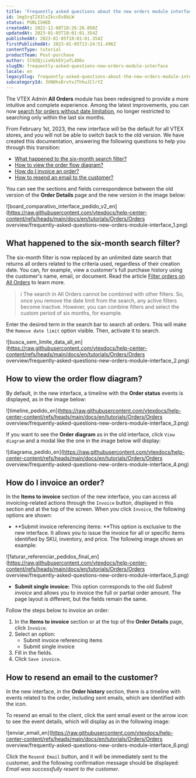 ```yaml
---
title: 'Frequently asked questions about the new orders module interface'
id: 1mgSrqT2X3lxIkccEv8bLW
status: PUBLISHED
createdAt: 2022-12-08T18:26:26.850Z
updatedAt: 2023-01-05T18:01:01.354Z
publishedAt: 2023-01-05T18:01:01.354Z
firstPublishedAt: 2023-01-05T13:24:51.496Z
contentType: tutorial
productTeam: Post-purchase
author: 5l9ZQjiivHzkEVjafL4O6v
slugEN: frequently-asked-questions-new-orders-module-interface
locale: en
legacySlug: frequently-asked-questions-about-the-new-orders-module-interface
subcategoryId: 3VNOhxDrvYxJThhuJClrYZ
---
```


The VTEX Admin **All Orders** module has been redesigned to provide a more intuitive and complete experience. Among the latest improvements, you can now [search for orders without date limitation](https://help.vtex.com/en/tutorial/como-filtrar-pedidos--tutorials_192), no longer restricted to searching only within the last six months. 

From February 1st, 2023, the new interface will be the default for all VTEX stores, and you will not be able to switch back to the old version. We have created this documentation, answering the following questions to help you through this transition:

* [What happened to the six-month search filter?](#what-happened-to-the-six-month-search-filter)
* [How to view the order flow diagram?](#how-to-view-the-order-flow-diagram)
* [How do I invoice an order?](#how-do-i-invoice-an-order)
* [How to resend an email to the customer?](#how-to-resend-an-email-to-the-customer)

You can see the sections and fields correspondence between the old version of the **Order Details** page and the new version in the image below:

![board_comparativo_interface_pedido_v2_en](https://raw.githubusercontent.com/vtexdocs/help-center-content/refs/heads/main/docs/en/tutorials/Orders/Orders overview/frequently-asked-questions-new-orders-module-interface_1.png)

## What happened to the six-month search filter?

The six-month filter is now replaced by an unlimited date search that returns all orders related to the criteria used, regardless of their creation date. You can, for example, view a customer's full purchase history using the customer's name, email, or document. Read the article [Filter orders on All Orders](https://help.vtex.com/en/tutorial/como-filtrar-pedidos--tutorials_192) to learn more. 

>ℹ️ The search in All Orders cannot be combined with other filters. So, once you remove the date limit from the search, any active filters become inactive. However, you can combine filters and select the custom period of six months, for example.

Enter the desired term in the search bar to search all orders. This will make the <i class="fas fa-toggle-off"></i> `Remove date limit` option visible. Then, activate it to search.

![busca_sem_limite_data_all_en](https://raw.githubusercontent.com/vtexdocs/help-center-content/refs/heads/main/docs/en/tutorials/Orders/Orders overview/frequently-asked-questions-new-orders-module-interface_2.png)

## How to view the order flow diagram?

By default, in the new interface, a timeline with the **Order status** events is displayed, as in the image below:

![timeline_pedido_en](https://raw.githubusercontent.com/vtexdocs/help-center-content/refs/heads/main/docs/en/tutorials/Orders/Orders overview/frequently-asked-questions-new-orders-module-interface_3.png)

If you want to see the **Order diagram** as in the old interface, click `View diagram` and a modal like the one in the image below will display: 

![diagrama_pedido_en](https://raw.githubusercontent.com/vtexdocs/help-center-content/refs/heads/main/docs/en/tutorials/Orders/Orders overview/frequently-asked-questions-new-orders-module-interface_4.png)

## How do I invoice an order?

In the **Items to invoice** section of the new interface, you can access all invoicing-related actions through the `Invoice` button, displayed in this section and at the top of the screen. When you click `Invoice`, the following options are shown:

* **Submit invoice referencing items: **This option is exclusive to the new interface. It allows you to issue the invoice for all or specific items identified by SKU, inventory, and price. The following image shows an example:

![faturar_referenciar_pedidos_final_en](https://raw.githubusercontent.com/vtexdocs/help-center-content/refs/heads/main/docs/en/tutorials/Orders/Orders overview/frequently-asked-questions-new-orders-module-interface_5.png)

* **Submit single invoice:** This option corresponds to the old _Submit invoice_ and allows you to invoice the full or partial order amount. The page layout is different, but the fields remain the same.

Follow the steps below to invoice an order:

1. In the **Items to invoice** section or at the top of the **Order Details** page, click `Invoice`. 
2. Select an option:
    * Submit invoice referencing items
    * Submit single invoice
3. Fill in the fields.
4. Click `Save invoice`.

## How to resend an email to the customer?

In the new interface, in the **Order history** section, there is a timeline with events related to the order, including sent emails, which are identified with the <i class="fas fa-envelope"></i> icon. 

To resend an email to the client, click the sent email event or the arrow icon <i class="fas fa-angle-right"></i> to see the event details, which will display as in the following image:

![enviar_email_en](https://raw.githubusercontent.com/vtexdocs/help-center-content/refs/heads/main/docs/en/tutorials/Orders/Orders overview/frequently-asked-questions-new-orders-module-interface_6.png)

Click the `Resend Email` button, and it will be immediately sent to the customer, and the following confirmation message should be displayed: _Email was successfully resent to the customer_. 
